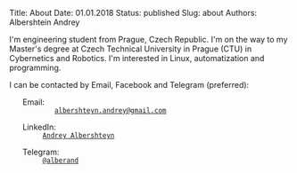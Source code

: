 Title: About
Date: 01.01.2018
Status: published
Slug: about
Authors: Albershtein Andrey

I'm engineering student from Prague, Czech Republic. I'm on the way to my Master's
degree at Czech Technical University in Prague (CTU) in Cybernetics and Robotics.
I'm interested in Linux, automatization and programming.

I can be contacted by Email, Facebook and Telegram (preferred):

<ul style="list-style-type:none">
 <li><i class="fas fa-envelope fa-1g" aria-hidden="true"></i> Email: <code>
        <a class="link-in-code" href="mailto:albershteyn.andrey@gmail.com" target="_top">albershteyn.andrey@gmail.com</a>
    </code>
 </li>
 <li><i class="fab fa-linkedin fa-1g" aria-hidden="true"></i> LinkedIn: <code>
     <a class="link-in-code" href="https://www.linkedin.com/in/andrey-albershteyn-93a96a124">Andrey Albershteyn</a>
   </code>
 </li>
 <li><i class="fab fa-telegram fa-1g" aria-hidden="true"></i> Telegram: <code>
     <a class="link-in-code" href="https://t.me/alberand">@alberand</a>
   </code>
 </li>
</ul>
